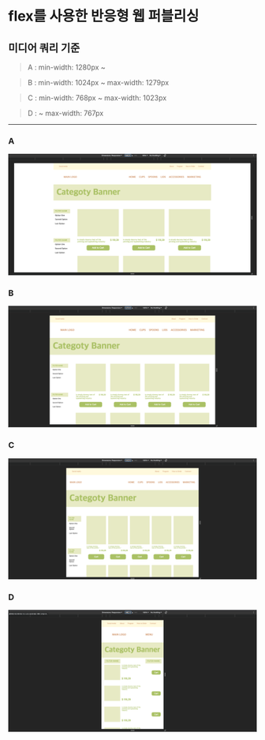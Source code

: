 # flex를 사용한 반응형 웹 퍼블리싱

## 미디어 쿼리 기준

> A : min-width: 1280px ~

> B : min-width: 1024px ~ max-width: 1279px

> C : min-width: 768px ~ max-width: 1023px

> D : ~ max-width: 767px

<hr>

### A

<img src="./img/1280.png"/>

### B

<img src="./img/1024.png"/>

### C

<img src="./img//768.png"/>

### D

<img src="./img/767.png"/>

